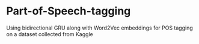 # Part-of-Speech-tagging
Using bidirectional GRU along with Word2Vec embeddings for POS tagging on a <a hred="https://www.kaggle.com/datasets/naseralqaydeh/named-entity-recognition-ner-corpus">dataset</a> collected from Kaggle
